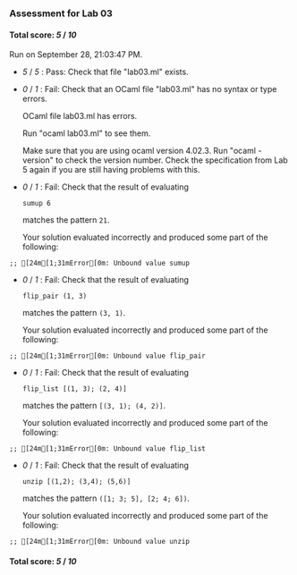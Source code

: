 ### Assessment for Lab 03

#### Total score: _5_ / _10_

Run on September 28, 21:03:47 PM.

+  _5_ / _5_ : Pass: Check that file "lab03.ml" exists.

+  _0_ / _1_ : Fail: Check that an OCaml file "lab03.ml" has no syntax or type errors.

    OCaml file lab03.ml has errors.

    Run "ocaml lab03.ml" to see them.

    Make sure that you are using ocaml version 4.02.3.  Run "ocaml -version" to check the version number.  Check the specification from Lab 5 again if you are still having problems with this.

+  _0_ / _1_ : Fail: 
Check that the result of evaluating
   ```
   sumup 6
   ```
   matches the pattern `21`.

   


   Your solution evaluated incorrectly and produced some part of the following:

 ` ;;
[24m[1;31mError[0m: Unbound value sumup
`


+  _0_ / _1_ : Fail: 
Check that the result of evaluating
   ```
   flip_pair (1, 3)
   ```
   matches the pattern `(3, 1)`.

   


   Your solution evaluated incorrectly and produced some part of the following:

 ` ;;
[24m[1;31mError[0m: Unbound value flip_pair
`


+  _0_ / _1_ : Fail: 
Check that the result of evaluating
   ```
   flip_list [(1, 3); (2, 4)]
   ```
   matches the pattern `[(3, 1); (4, 2)]`.

   


   Your solution evaluated incorrectly and produced some part of the following:

 ` ;;
[24m[1;31mError[0m: Unbound value flip_list
`


+  _0_ / _1_ : Fail: 
Check that the result of evaluating
   ```
   unzip [(1,2); (3,4); (5,6)]
   ```
   matches the pattern `([1; 3; 5], [2; 4; 6])`.

   


   Your solution evaluated incorrectly and produced some part of the following:

 ` ;;
[24m[1;31mError[0m: Unbound value unzip
`


#### Total score: _5_ / _10_

